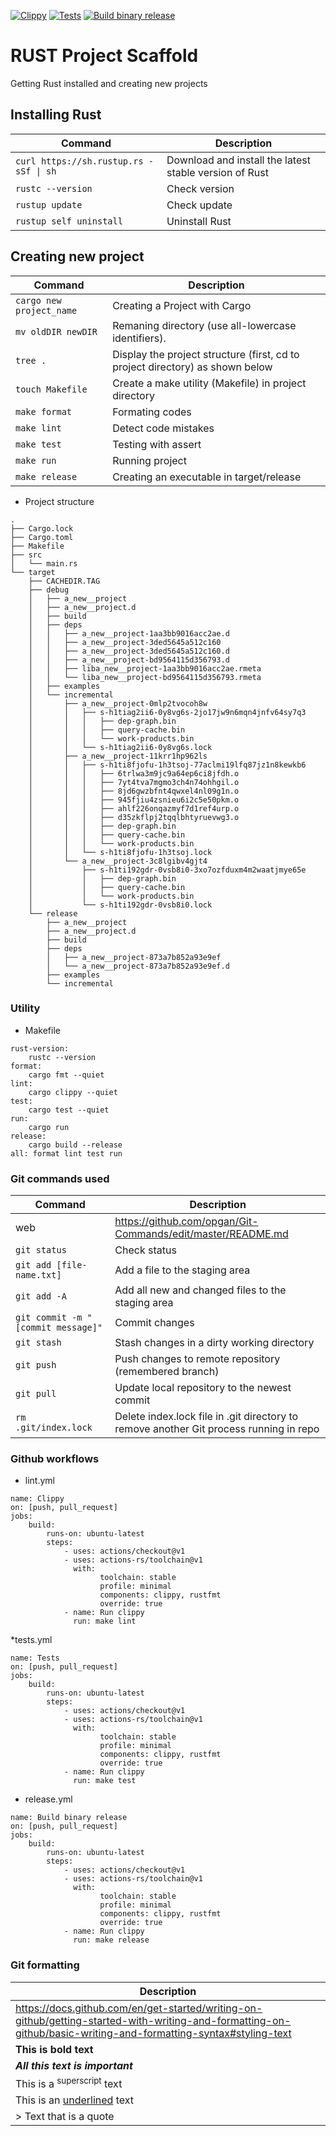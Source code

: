 [![Clippy](https://github.com/opgan/rust-practice/actions/workflows/lint.yml/badge.svg)](https://github.com/opgan/rust-practice/actions/workflows/lint.yml)
[![Tests](https://github.com/opgan/rust-practice/actions/workflows/main.yml/badge.svg)](https://github.com/opgan/rust-practice/actions/workflows/main.yml)
[![Build binary release](https://github.com/opgan/rust-practice/actions/workflows/release.yml/badge.svg)](https://github.com/opgan/rust-practice/actions/workflows/release.yml)

# RUST Project Scaffold
Getting Rust installed and creating new projects

##  Installing Rust
| Command | Description |
| ------- | ----------- |
| ``` curl https://sh.rustup.rs -sSf \| sh ``` | Download and install the latest stable version of Rust |
| ``` rustc --version ```| Check version |
| ``` rustup update ``` | Check update |
| ``` rustup self uninstall ```  | Uninstall Rust |

## Creating new project
| Command | Description |
| ------- | ----------- |
| ``` cargo new project_name ``` | Creating a Project with Cargo  |
| ``` mv oldDIR newDIR ```  | Remaning directory (use all-lowercase identifiers). |
| ``` tree . ```| Display the project structure (first, cd to project directory) as shown below  |
| ``` touch Makefile ``` | Create a make utility (Makefile) in project directory|
| ``` make format ```  | Formating codes |
| ``` make lint ```  |  Detect code mistakes |
| ``` make test ```  | Testing with assert |
| ``` make run ```  | Running project |
| ``` make release ```  | Creating an executable in target/release |

* Project structure
```
.
├── Cargo.lock
├── Cargo.toml
├── Makefile
├── src
│   └── main.rs
└── target
    ├── CACHEDIR.TAG
    ├── debug
    │   ├── a_new__project
    │   ├── a_new__project.d
    │   ├── build
    │   ├── deps
    │   │   ├── a_new__project-1aa3bb9016acc2ae.d
    │   │   ├── a_new__project-3ded5645a512c160
    │   │   ├── a_new__project-3ded5645a512c160.d
    │   │   ├── a_new__project-bd9564115d356793.d
    │   │   ├── liba_new__project-1aa3bb9016acc2ae.rmeta
    │   │   └── liba_new__project-bd9564115d356793.rmeta
    │   ├── examples
    │   └── incremental
    │       ├── a_new__project-0mlp2tvocoh8w
    │       │   ├── s-h1tiag2ii6-0y8vg6s-2jo17jw9n6mqn4jnfv64sy7q3
    │       │   │   ├── dep-graph.bin
    │       │   │   ├── query-cache.bin
    │       │   │   └── work-products.bin
    │       │   └── s-h1tiag2ii6-0y8vg6s.lock
    │       ├── a_new__project-11krr1hp962ls
    │       │   ├── s-h1ti8fjofu-1h3tsoj-77aclmi19lfq87jz1n8kewkb6
    │       │   │   ├── 6trlwa3m9jc9a64ep6ci8jfdh.o
    │       │   │   ├── 7yt4tva7mgmo3ch4n74ohhgil.o
    │       │   │   ├── 8jd6gwzbfnt4qwxel4nl09g1n.o
    │       │   │   ├── 945fjiu4zsnieu6i2c5e50pkm.o
    │       │   │   ├── ahlf226onqazmyf7d1ref4urp.o
    │       │   │   ├── d35zkflpj2tqqlbhtyruevwg3.o
    │       │   │   ├── dep-graph.bin
    │       │   │   ├── query-cache.bin
    │       │   │   └── work-products.bin
    │       │   └── s-h1ti8fjofu-1h3tsoj.lock
    │       └── a_new__project-3c8lgibv4gjt4
    │           ├── s-h1ti192gdr-0vsb8i0-3xo7ozfduxm4m2waatjmye65e
    │           │   ├── dep-graph.bin
    │           │   ├── query-cache.bin
    │           │   └── work-products.bin
    │           └── s-h1ti192gdr-0vsb8i0.lock
    └── release
        ├── a_new__project
        ├── a_new__project.d
        ├── build
        ├── deps
        │   ├── a_new__project-873a7b852a93e9ef
        │   └── a_new__project-873a7b852a93e9ef.d
        ├── examples
        └── incremental
```

### Utility
* Makefile
```
rust-version:
	rustc --version
format:
	cargo fmt --quiet
lint:
	cargo clippy --quiet
test:
	cargo test --quiet
run:
	cargo run
release:
	cargo build --release
all: format lint test run
```

### Git commands used
| Command | Description |
| ------- | ----------- |
| web | https://github.com/opgan/Git-Commands/edit/master/README.md |
| `git status` | Check status |
| `git add [file-name.txt]` | Add a file to the staging area |
| `git add -A` | Add all new and changed files to the staging area |
| `git commit -m "[commit message]"` | Commit changes |
| `git stash` | Stash changes in a dirty working directory |
| `git push` | Push changes to remote repository (remembered branch) |
| `git pull` | Update local repository to the newest commit |
| `rm .git/index.lock` | Delete index.lock file in .git directory to remove another Git process running in repo |

### Github workflows
* lint.yml
```
name: Clippy
on: [push, pull_request]
jobs: 
    build:
        runs-on: ubuntu-latest
        steps:
            - uses: actions/checkout@v1
            - uses: actions-rs/toolchain@v1
              with:
                    toolchain: stable
                    profile: minimal
                    components: clippy, rustfmt
                    override: true
            - name: Run clippy
              run: make lint
```
*tests.yml
```
name: Tests
on: [push, pull_request]
jobs: 
    build:
        runs-on: ubuntu-latest
        steps:
            - uses: actions/checkout@v1
            - uses: actions-rs/toolchain@v1
              with:
                    toolchain: stable
                    profile: minimal
                    components: clippy, rustfmt
                    override: true
            - name: Run clippy
              run: make test
```

* release.yml
```
name: Build binary release
on: [push, pull_request]
jobs: 
    build:
        runs-on: ubuntu-latest
        steps:
            - uses: actions/checkout@v1
            - uses: actions-rs/toolchain@v1
              with:
                    toolchain: stable
                    profile: minimal
                    components: clippy, rustfmt
                    override: true
            - name: Run clippy
              run: make release
```

### Git formatting
| Description |
| ----------- |
| https://docs.github.com/en/get-started/writing-on-github/getting-started-with-writing-and-formatting-on-github/basic-writing-and-formatting-syntax#styling-text |
| **This is bold text** |
| ***All this text is important*** |
| This is a <sup>superscript</sup> text |
| This is an <ins>underlined</ins> text |
| > Text that is a quote |

